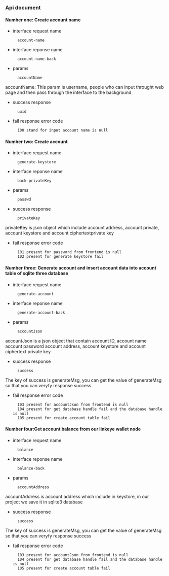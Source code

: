 ### Api document

#### Number one: Create account name 

* interface request name 

        account-name

* interface reponse name 

        account-name-back

* params 

        accountName
        
accountName: This param is username, people who can input throught web page and then pass through the interface to the background

* success response

        uuid

* fail response error code
 
        100 stand for input account name is null


#### Number two: Create account 

* interface request name 

        generate-keystore

* interface reponse name 

        back-privateKey

* params 

        passwd

* success response

        privateKey

privateKey is json object which include account address, account private, account keystore and account ciphertextprivate key 

* fail response error code
 
        101 present for password from frontend is null
        102 present for generate keystore fail


#### Number three: Generate account and insert account data into account table of sqlite three database

* interface request name 

        generate-account

* interface reponse name 

        generate-account-back

* params 

        accountJson
        
accountJson is a json object that contain account ID, account name account password account address, account keystore and account ciphertext private key 

* success response

        success
The key of success is generateMsg, you can get the value of generateMsg so that you can veryfy response success 

* fail response error code
 
        103 present for accountJson from frontend is null
        104 present for get database handle fail and the database handle is null
        105 present for create account table fail


#### Number four:Get account balance from our linkeye wallet node

* interface request name 

        balance

* interface reponse name 

        balance-back

* params 

        accountAddress
        
accountAddress is account address which include in keystore, in our project we save it in sqlite3 database

* success response

        success
The key of success is generateMsg, you can get the value of generateMsg so that you can veryfy response success 

* fail response error code
 
        103 present for accountJson from frontend is null
        104 present for get database handle fail and the database handle is null
        105 present for create account table fail

